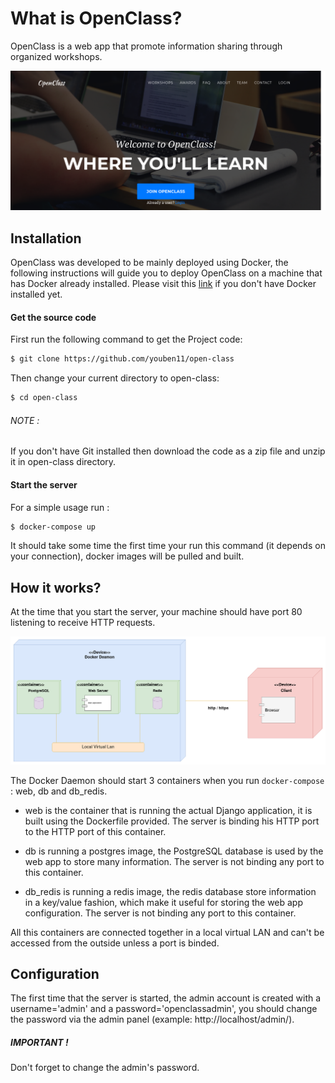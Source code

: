 # What is OpenClass?

OpenClass is a web app that promote information sharing through organized workshops.

![home](/imgs/home.png)

## Installation
OpenClass was developed to be mainly deployed using Docker, the following instructions will guide you to deploy OpenClass on a machine that has Docker already installed. Please visit this [link](https://docs.docker.com/install/) if you don't have Docker installed yet.

#### Get the source code
First run the following command to get the Project code:
```bash
$ git clone https://github.com/youben11/open-class
```

Then change your current directory to open-class:
```bash
$ cd open-class
```

###### NOTE :
If you don't have Git installed then download the code as a zip file and unzip it in open-class directory.

#### Start the server
For a simple usage run :
```bash
$ docker-compose up
```
It should take some time the first time your run this command (it depends on your connection), docker images will be pulled and built.

## How it works?
At the time that you start the server, your machine should have port 80 listening to receive HTTP requests.

![deployment diagram](/imgs/deployment.png)

The Docker Daemon should start 3 containers when you run `docker-compose` : web, db and db_redis.
- web is the container that is running the actual Django application, it is built using the Dockerfile provided. The server is binding his HTTP port to the HTTP port of this container.

- db is running a postgres image, the PostgreSQL database is used by the web app to store many information. The server is not binding any port to this container.

- db_redis is running a redis image, the redis database store information in a key/value fashion, which make it useful for storing the web app configuration. The server is not binding any port to this container.

All this containers are connected together in a local virtual LAN and can't be accessed from the outside unless a port is binded.

## Configuration
The first time that the server is started, the admin account is created with a username='admin' and a password='openclassadmin', you should change the password via the admin panel (example: http://localhost/admin/).

##### IMPORTANT !
Don't forget to change the admin's password.
